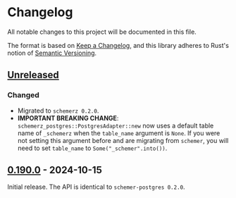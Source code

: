 # Changelog
All notable changes to this project will be documented in this file.

The format is based on [Keep a Changelog](https://keepachangelog.com/en/1.0.0/),
and this library adheres to Rust's notion of
[Semantic Versioning](https://semver.org/spec/v2.0.0.html).


<!-- next-header -->
## [Unreleased]

### Changed
- Migrated to `schemerz 0.2.0`.
- **IMPORTANT BREAKING CHANGE**: `schemerz_postgres::PostgresAdapter::new` now
  uses a default table name of `_schemerz` when the `table_name` argument is
  `None`. If you were not setting this argument before and are migrating from
  `schemer`, you will need to set `table_name` to `Some("_schemer".into())`.

## [0.190.0] - 2024-10-15
Initial release. The API is identical to `schemer-postgres 0.2.0`.


<!-- next-url -->
[Unreleased]: https://github.com/zcash/schemerz/compare/schemerz-postgres-0.1.0...HEAD
[0.190.0]: https://github.com/zcash/schemerz/compare/1bfd952b035b87a39df955376e0bdddf98eb6c99...schemerz-postgres-0.1.0
